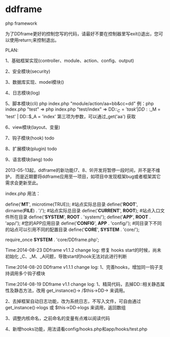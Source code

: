 ddframe
=======

php framework

为了DDframe更好的控制您写的代码，请最好不要在控制器里写exit()退出，您可以使用return;来控制退出。

PLAN:

1、基础框架实现(controller、module、action、config、output)

2、安全模块(security)

3、数据库实现、model模块()

4、日志模块(log)

5、脚本模块(cli)
php index.php "module/action/aa=bb&cc=dd"
例：php index.php "test"  =>  php index.php "test/index"  =>  DD::$_C = 'task' | DD::$_M = 'test' | DD::$_A = 'index'
第三项为参数，可以通过_get('aa') 获取

6、view模块(layout、变量)

7、钩子模块(hook) todo

8、扩展模块(plugin) todo

9、语言模块(lang) todo

2013-05-13起，ddframe的新功能(7、8、9)开发将暂停一段时间，并不是不维护，
而是近期要将ddframe应用至一项目，如项目中发现框架bug或者框架其它需求会更新至此。

index.php 用法：


define('__MT__', microtime(TRUE)); #站点实际总目录
define('__ROOT__', dirname(__FILE__) . '/'); #站点实际总目录
define('__CURRENT__', __ROOT__); #站点入口文件所在目录
define('__SYSTEM__', __ROOT__ . 'system/');
define('__APP__', __ROOT__ . 'app/'); #您的APP应用目录
define('__CONFIG__', __APP__ . 'config/'); #同目录下不同的站点可以引用不同的配置目录
define('__CORE__', __SYSTEM__ . 'core/');

require_once __SYSTEM__ . 'core/DDframe.php';

Time:2014-08-23
DDframe v1.1.2 change log:
修复 hooks start的时候，尚未初始化 _C、_M、_A问题，导致start的hook无法对此进行判断

Time:2014-08-20
DDframe v1.1.1 change log:
1、完善hooks，增加同一钩子支持调用多个钩子模块

Time:2014-08-19
DDframe v1.1 change log:
1、精简代码，去掉DD::相关静态属性及静态方法，改用 get_instance()-> /$this->DD-> 来调用。

2、去掉框架自动日志功能，改为系统日志，不写入文件，可自由通过get_instance()->logs 或 $this->DD->logs 来调用，返回数组

3、调整内核命名，之前命名的变量有点难以阅读代码

4、新增hooks功能，用法请看config/hooks.php和app/hooks/test.php
